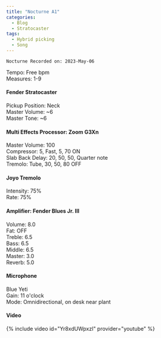 ```yaml
---
title: "Nocturne A1"
categories:
  - Blog
  - Stratocaster
tags:
  - Hybrid picking
  - Song
---
```

`Nocturne Recorded on: 2023-May-06`

Tempo: Free bpm   
Measures: 1-9

#### Fender Stratocaster  
Pickup Position: Neck     
Master Volume: ~6      
Master Tone: ~6

#### Multi Effects Processor: Zoom G3Xn
Master Volume: 100   
Compressor: 5, Fast, 5, 70 ON  
Slab Back Delay: 20, 50, 50, Quarter note  
Tremolo: Tube, 30, 50, 80 OFF

#### Joyo Tremolo
Intensity: 75%  
Rate: 75%

#### Amplifier: Fender Blues Jr. III
Volume: 8.0  
Fat: OFF  
Treble: 6.5  
Bass: 6.5  
Middle: 6.5  
Master: 3.0  
Reverb: 5.0

#### Microphone  
Blue Yeti   
Gain: 11 o'clock   
Mode: Omnidirectional, on desk near plant

#### Video
{% include video id="Yr8xdUWpxzI" provider="youtube" %}

